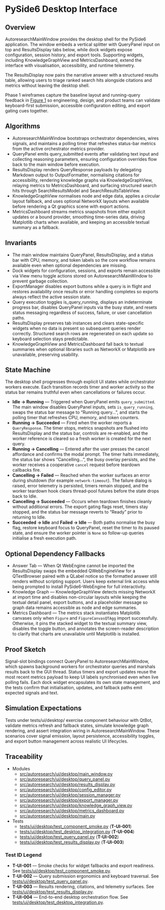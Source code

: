# PySide6 Desktop Interface

## Overview

AutoresearchMainWindow provides the desktop shell for the PySide6
application. The window embeds a vertical splitter with QueryPanel input on
top and ResultsDisplay tabs below, while dock widgets expose configuration,
session history, and export tools. Supporting widgets, including
KnowledgeGraphView and MetricsDashboard, extend the interface with
visualisation, accessibility, and runtime telemetry.

The ResultsDisplay now pairs the narrative answer with a structured results
table, allowing users to triage ranked search hits alongside citations and
metrics without leaving the desktop shell.

Phase 1 wireframes capture the baseline layout and running-query feedback in
[Figure 1](../diagrams/pyside6_layout.md#visual-references) so engineering,
design, and product teams can validate keyboard-first submission, accessible
configuration editing, and export gating cues together.

## Algorithms

- AutoresearchMainWindow bootstraps orchestrator dependencies, wires signals,
and maintains a polling timer that refreshes status-bar metrics from the
active orchestrator metrics provider.
- QueryPanel emits query_submitted events after validating text input and
collecting reasoning parameters, ensuring configuration overrides flow back to
the main window before execution.
- ResultsDisplay renders QueryResponse payloads by delegating Markdown output
  to OutputFormatter, normalising citations for accessibility, rendering
  knowledge graphs via KnowledgeGraphView, relaying metrics to
  MetricsDashboard, and surfacing structured search hits through
  SearchResultsModel and SearchResultsTableView.
- KnowledgeGraphView normalises node and edge data, applies a circular layout
fallback, and uses optional NetworkX layouts when available before rendering a
Qt graphics scene with export actions.
- MetricsDashboard streams metrics snapshots from either explicit updates or a
bound provider, smoothing time-series data, driving Matplotlib charts when
available, and keeping an accessible textual summary as a fallback.

## Invariants

- The main window maintains QueryPanel, ResultsDisplay, and a status bar with
CPU, memory, and token labels so the core workflow remains available even when
optional dependencies are missing.
- Dock widgets for configuration, sessions, and exports remain accessible via
View menu toggle actions stored on AutoresearchMainWindow to prevent garbage
collection.
- ExportManager disables export buttons while a query is in flight and restores
  availability once results or error handling completes so exports always
  reflect the active session state.
- Query execution toggles is_query_running, displays an indeterminate progress
  bar, disables QueryPanel inputs via the busy state, and resets status
  messaging regardless of success, failure, or user cancellation paths.
- ResultsDisplay preserves tab instances and clears state-specific widgets when
no data is present so subsequent queries render correctly. Structured search
rows are regenerated on each update so keyboard selection stays predictable.
- KnowledgeGraphView and MetricsDashboard fall back to textual summaries when
optional libraries such as NetworkX or Matplotlib are unavailable, preserving
usability.

## State Machine

The desktop shell progresses through explicit UI states while orchestrator
workers execute. Each transition records timer and worker activity so the
status bar remains truthful even when cancellations or failures occur.

- **Idle → Running** — Triggered when QueryPanel emits ``query_submitted``. The
  main window disables QueryPanel inputs, sets ``is_query_running``, swaps the
  status bar message to “Running query…”, and starts the polling timer that
  refreshes CPU, memory, and token counters.
- **Running → Succeeded** — Fired when the worker reports a ``QueryResponse``.
  The timer stops, metrics snapshots are flushed into ResultsDisplay and the
  status bar, controls are re-enabled, and the worker reference is cleared so a
  fresh worker is created for the next query.
- **Running → Cancelling** — Entered after the user presses the cancel
  affordance and confirms the modal prompt. The timer halts immediately,
  the status bar
  shows “Cancelling…”, the busy overlay persists, and the worker receives a
  cooperative ``cancel`` request before teardown callbacks fire.
- **Cancelling → Failed** — Reached when the worker surfaces an error during
  shutdown (for example ``network-timeout``). The failure dialog is raised,
  error telemetry is persisted, timers remain stopped, and the worker teardown
  hook clears thread-pool futures before the state drops back to Idle.
- **Cancelling → Succeeded** — Occurs when teardown finishes cleanly without
  additional errors. The export gating flags reset, timers stay stopped, and
  the status bar message reverts to “Ready” prior to returning to Idle.
- **Succeeded → Idle** and **Failed → Idle** — Both paths normalise the busy
  flag, restore keyboard focus to QueryPanel, reset the timer to its paused
  state, and ensure the worker pointer is ``None`` so follow-up queries
  initialise a fresh execution path.

## Optional Dependency Fallbacks

- Answer Tab — When Qt WebEngine cannot be imported the ResultsDisplay swaps the
  embedded QWebEngineView for a QTextBrowser paired with a QLabel notice so the
  formatted answer still renders without scripting support. Users keep external
  link access while being prompted to install PySide6-WebEngine for full
  interactivity.
- Knowledge Graph — KnowledgeGraphView detects missing NetworkX at import time
  and disables non-circular layouts while keeping the textual detail panel,
  export buttons, and a placeholder message so graph data remains accessible as
  node and edge summaries.
- Metrics Dashboard — The metrics stack instantiates Matplotlib canvases only
  when ``Figure`` and ``FigureCanvasQTAgg`` import successfully. Otherwise, it
  pins the stacked widget to the textual summary view, disables the toggle
  button, and annotates the screen-reader description to clarify that charts are
  unavailable until Matplotlib is installed.

## Proof Sketch

Signal-slot bindings connect QueryPanel to AutoresearchMainWindow, which
spawns background workers for orchestrator queries and marshals results back to
the GUI thread. Status timers and export updates reuse the most recent metrics
payload to keep UI labels synchronised even when live polling fails. Each
dock widget encapsulates its own state management, and the tests confirm that
initialisation, updates, and fallback paths emit expected signals and text.

## Simulation Expectations

Tests under tests/ui/desktop/ exercise component behaviour with QtBot, validate
metrics refresh and fallback states, simulate knowledge graph rendering, and
assert integration wiring in AutoresearchMainWindow. These scenarios cover
signal emission, layout persistence, accessibility toggles, and export button
management across realistic UI lifecycles.

## Traceability

- Modules
  - [src/autoresearch/ui/desktop/main_window.py][m1]
  - [src/autoresearch/ui/desktop/query_panel.py][m2]
  - [src/autoresearch/ui/desktop/results_display.py][m3]
  - [src/autoresearch/ui/desktop/config_editor.py][m4]
  - [src/autoresearch/ui/desktop/session_manager.py][m5]
  - [src/autoresearch/ui/desktop/export_manager.py][m6]
  - [src/autoresearch/ui/desktop/knowledge_graph_view.py][m7]
  - [src/autoresearch/ui/desktop/metrics_dashboard.py][m8]
  - [src/autoresearch/ui/desktop/main.py][m9]
- Tests
  - [tests/ui/desktop/test_component_smoke.py][t1] (**T-UI-001**)
  - [tests/ui/desktop/test_desktop_integration.py][t2] (**T-UI-004**)
  - [tests/ui/desktop/test_query_panel.py][t3] (**T-UI-002**)
  - [tests/ui/desktop/test_results_display.py][t4] (**T-UI-003**)

### Test ID Legend

- **T-UI-001** — Smoke checks for widget fallbacks and export readiness. See
  [tests/ui/desktop/test_component_smoke.py][t1].
- **T-UI-002** — Query submission ergonomics and keyboard traversal. See
  [tests/ui/desktop/test_query_panel.py][t3].
- **T-UI-003** — Results rendering, citations, and telemetry surfaces. See
  [tests/ui/desktop/test_results_display.py][t4].
- **T-UI-004** — End-to-end desktop orchestration flow. See
  [tests/ui/desktop/test_desktop_integration.py][t2].

[m1]: ../../src/autoresearch/ui/desktop/main_window.py
[m2]: ../../src/autoresearch/ui/desktop/query_panel.py
[m3]: ../../src/autoresearch/ui/desktop/results_display.py
[m4]: ../../src/autoresearch/ui/desktop/config_editor.py
[m5]: ../../src/autoresearch/ui/desktop/session_manager.py
[m6]: ../../src/autoresearch/ui/desktop/export_manager.py
[m7]: ../../src/autoresearch/ui/desktop/knowledge_graph_view.py
[m8]: ../../src/autoresearch/ui/desktop/metrics_dashboard.py
[m9]: ../../src/autoresearch/ui/desktop/main.py
[t1]: ../../tests/ui/desktop/test_component_smoke.py
[t2]: ../../tests/ui/desktop/test_desktop_integration.py
[t3]: ../../tests/ui/desktop/test_query_panel.py
[t4]: ../../tests/ui/desktop/test_results_display.py
